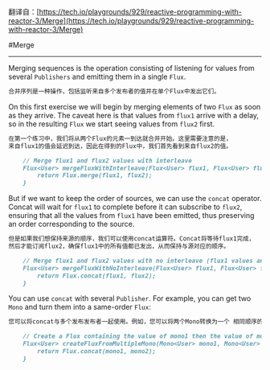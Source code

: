 翻译自：[https://tech.io/playgrounds/929/reactive-programming-with-reactor-3/Merge](https://tech.io/playgrounds/929/reactive-programming-with-reactor-3/Merge)

#Merge
***
Merging sequences is the operation consisting of listening for values 
from several `Publishers` and emitting them in a single `Flux`.
```markdown
合并序列是一种操作，包括监听来自多个发布者的值并在单个Flux中发出它们。
```

On this first exercise we will begin by merging elements of two `Flux` 
as soon as they arrive. The caveat here is that values from `flux1` arrive 
with a delay, so in the resulting `Flux` we start seeing values from `flux2` first.
```markdown
在第一个练习中，我们将从两个Flux的元素一到达就合并开始。这里需要注意的是，
来自flux1的值会延迟到达，因此在得到的Flux中，我们首先看到来自flux2的值。
```

```markdown
    // Merge flux1 and flux2 values with interleave
    Flux<User> mergeFluxWithInterleave(Flux<User> flux1, Flux<User> flux2) {
        return Flux.merge(flux1, flux2);
    }
```

But if we want to keep the order of sources, we can use the `concat` operator. 
Concat will wait for `flux1` to complete before it can subscribe to `flux2`, 
ensuring that all the values from `flux1` have been emitted, thus preserving 
an order corresponding to the source.
```markdown
但是如果我们想保持来源的顺序，我们可以使用concat运算符。Concat将等待flux1完成，
然后才能订阅flux2，确保flux1中的所有值都已发出，从而保持与源对应的顺序。
```

```markdown
    // Merge flux1 and flux2 values with no interleave (flux1 values and then flux2 values)
    Flux<User> mergeFluxWithNoInterleave(Flux<User> flux1, Flux<User> flux2) {
        return Flux.concat(flux1, flux2);
    }
```

You can use `concat` with several `Publisher`. For example, you can get two `Mono` 
and turn them into a same-order `Flux`:
```markdown
您可以将concat与多个发布发布者一起使用。例如，您可以将两个Mono转换为一个 相同顺序的Flux：
```

```markdown
    // Create a Flux containing the value of mono1 then the value of mono2
    Flux<User> createFluxFromMultipleMono(Mono<User> mono1, Mono<User> mono2) {
        return Flux.concat(mono1, mono2);
    }
```